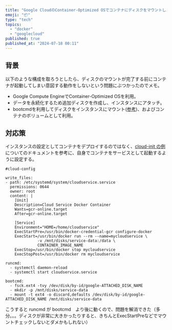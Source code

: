 ```yaml
---
title: "Google CloudのContainer-Optimized OSでコンテナにディスクをマウントしようとしてハマった"
emoji: "📦"
type: "tech"
topics:
  - "docker"
  - "googlecloud"
published: true
published_at: "2024-07-18 00:11"
---
```


## 背景

以下のような構成を取ろうとしたら、ディスクのマウントが完了する前にコンテナが起動してしまい意図する動作をしないという問題にぶつかったのでメモ。

- Google Compute EngineでContainer-Optimized OSを利用。
- データを永続化するため追加ディスクを作成し、インスタンスにアタッチ。
- bootcmdを利用してディスクをインスタンスにマウント([参考](https://cloud.google.com/container-optimized-os/docs/concepts/disks-and-filesystem?hl=ja#mounting_and_formatting_disks))、およびコンテナのボリュームとして利用。

## 対応策

インスタンスの設定としてコンテナをデプロイするのではなく、[cloud-init の例](https://cloud.google.com/container-optimized-os/docs/how-to/run-container-instance?hl=ja#using_cloud-init_with) についてのドキュメントを参考に、自身でコンテナをサービスとして起動するように設定する。

```plaintext
#cloud-config

write_files:
- path: /etc/systemd/system/cloudservice.service
  permissions: 0644
  owner: root
  content: |
    [Unit]
    Description=Cloud Service Docker Container
    Wants=gcr-online.target
    After=gcr-online.target

    [Service]
    Environment="HOME=/home/cloudservice"
    ExecStartPre=/usr/bin/docker-credential-gcr configure-docker
    ExecStart=/usr/bin/docker run --rm --name=mycloudservice \
              -v /mnt/disks/service-data:/data \
              CONTAINER_IMAGE_NAME
    ExecStop=/usr/bin/docker stop mycloudservice
    ExecStopPost=/usr/bin/docker rm mycloudservice

runcmd:
  - systemctl daemon-reload
  - systemctl start cloudservice.service

bootcmd:
  - fsck.ext4 -tvy /dev/disk/by-id/google-ATTACHED_DISK_NAME
  - mkdir -p /mnt/disks/service-data
  - mount -t ext4 -o discard,defaults /dev/disk/by-id/google-ATTACHED_DISK_NAME /mnt/disks/service-data
```

こうすると runcmd が bootcmd　より後に動くので、問題を解消できた（多分。。。ディスクが非常に大きかったりすると、きちんとExecStartPreなどでマウントチェックしないとダメかもしれない）